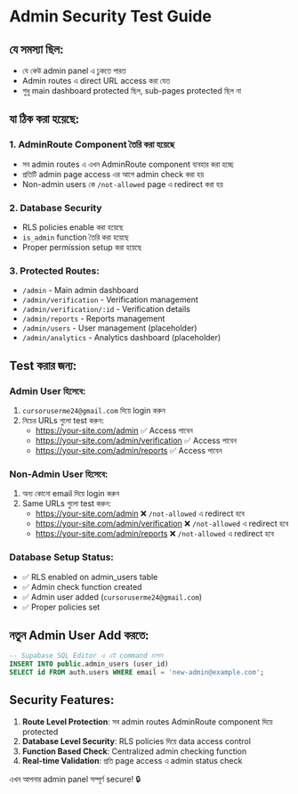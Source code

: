 # Admin Security Test Guide

## যে সমস্যা ছিল:
- যে কেউ admin panel এ ঢুকতে পারত
- Admin routes এ direct URL access করা যেত
- শুধু main dashboard protected ছিল, sub-pages protected ছিল না

## যা ঠিক করা হয়েছে:

### 1. AdminRoute Component তৈরি করা হয়েছে
- সব admin routes এ এখন AdminRoute component ব্যবহার করা হচ্ছে
- প্রতিটি admin page access এর আগে admin check করা হয়
- Non-admin users কে `/not-allowed` page এ redirect করা হয়

### 2. Database Security
- RLS policies enable করা হয়েছে
- `is_admin` function তৈরি করা হয়েছে
- Proper permission setup করা হয়েছে

### 3. Protected Routes:
- `/admin` - Main admin dashboard
- `/admin/verification` - Verification management
- `/admin/verification/:id` - Verification details
- `/admin/reports` - Reports management
- `/admin/users` - User management (placeholder)
- `/admin/analytics` - Analytics dashboard (placeholder)

## Test করার জন্য:

### Admin User হিসেবে:
1. `cursoruserme24@gmail.com` দিয়ে login করুন
2. নিচের URLs গুলো test করুন:
   - https://your-site.com/admin ✅ Access পাবেন
   - https://your-site.com/admin/verification ✅ Access পাবেন
   - https://your-site.com/admin/reports ✅ Access পাবেন

### Non-Admin User হিসেবে:
1. অন্য কোনো email দিয়ে login করুন
2. Same URLs গুলো test করুন:
   - https://your-site.com/admin ❌ `/not-allowed` এ redirect হবে
   - https://your-site.com/admin/verification ❌ `/not-allowed` এ redirect হবে
   - https://your-site.com/admin/reports ❌ `/not-allowed` এ redirect হবে

### Database Setup Status:
- ✅ RLS enabled on admin_users table
- ✅ Admin check function created
- ✅ Admin user added (`cursoruserme24@gmail.com`)
- ✅ Proper policies set

## নতুন Admin User Add করতে:

```sql
-- Supabase SQL Editor এ এই command চালান
INSERT INTO public.admin_users (user_id) 
SELECT id FROM auth.users WHERE email = 'new-admin@example.com';
```

## Security Features:
1. **Route Level Protection**: সব admin routes AdminRoute component দিয়ে protected
2. **Database Level Security**: RLS policies দিয়ে data access control
3. **Function Based Check**: Centralized admin checking function
4. **Real-time Validation**: প্রতি page access এ admin status check

এখন আপনার admin panel সম্পূর্ণ secure! 🔒
